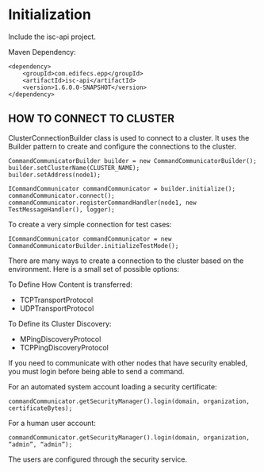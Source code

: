 # Initialization

Include the isc-api project.

Maven Dependency:

    <dependency>
        <groupId>com.edifecs.epp</groupId>
        <artifactId>isc-api</artifactId>
        <version>1.6.0.0-SNAPSHOT</version>
    </dependency>


## HOW TO CONNECT TO CLUSTER
  
ClusterConnectionBuilder class is used to connect to a cluster. It uses the Builder pattern to create and configure the
connections to the cluster.
  

    CommandCommunicatorBuilder builder = new CommandCommunicatorBuilder();
    builder.setClusterName(CLUSTER_NAME);
    builder.setAddress(node1);

    ICommandCommunicator commandCommunicator = builder.initialize();
    commandCommunicator.connect();
    commandCommunicator.registerCommandHandler(node1, new TestMessageHandler(), logger);


To create a very simple connection for test cases:

    ICommandCommunicator commandCommunicator = new CommandCommunicatorBuilder.initializeTestMode();


There are many ways to create a connection to the cluster based on the environment. Here is a small set of possible options:

To Define How Content is transferred:

  * TCPTransportProtocol
  * UDPTransportProtocol

To Define its Cluster Discovery:

  * MPingDiscoveryProtocol
  * TCPPingDiscoveryProtocol

If you need to communicate with other nodes that have security enabled, you must login before being able to send a command.

For an automated system account loading a security certificate:

    commandCommunicator.getSecurityManager().login(domain, organization, certificateBytes);

For a human user account:

    commandCommunicator.getSecurityManager().login(domain, organization, “admin”, “admin”);

The users are configured through the security service.